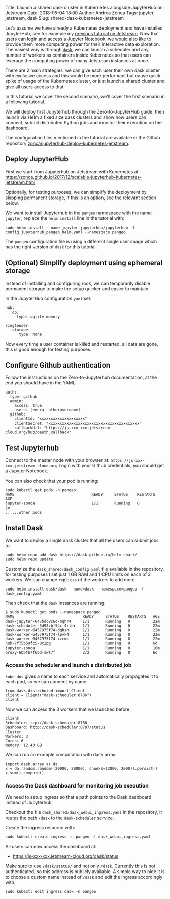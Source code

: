 Title: Launch a shared dask cluster in Kubernetes alongside JupyterHub on Jetstream
Date: 2018-05-04 18:00
Author: Andrea Zonca
Tags: jupyter, jetstream, dask
Slug: shared-dask-kubernetes-jetstream

Let's assume we have already a Kubernetes deployment and have installed JupyterHub, see for example my [previous tutorial on Jetstream](https://zonca.github.io/2017/12/scalable-jupyterhub-kubernetes-jetstream.html).
Now that users can login and access a Jupyter Notebook, we would also like to provide them more computing power for their interactive data exploration. The easiest way is through [`dask`](https://dask.pydata.org), we can launch a scheduler and any number of workers as containers inside Kubernetes so that users can leverage the computing power of many Jetstream instances at once.

There are 2 main strategies, we can give each user their own dask cluster with exclusive access and this would be more performant but cause quick spike of usage of the Kubernetes cluster, or just launch a shared cluster and give all users access to that.

In this tutorial we cover the second scenario, we'll cover the first scenario in a following tutorial.

We will deploy first Jupyterhub through the Zero-to-JupyterHub guide, then launch via Helm a fixed size dask clusters and show how users can connect, submit distributed Python jobs and monitor their execution on the dashboard.

The configuration files mentioned in the tutorial are available in the Github repository [zonca/jupyterhub-deploy-kubernetes-jetstream](https://github.com/zonca/jupyterhub-deploy-kubernetes-jetstream).

## Deploy JupyterHub

First we start from Jupyterhub on Jetstream with Kubernetes at <https://zonca.github.io/2017/12/scalable-jupyterhub-kubernetes-jetstream.html>

Optionally, for testing purposes, we can simplify the deployment by skipping permanent storage, if this is an option, see the relevant section below.

We want to install Jupyterhub in the `pangeo` namespace with the name `jupyter`, replace the `helm install` line in the tutorial with:

```
sudo helm install --name jupyter jupyterhub/jupyterhub -f config_jupyterhub_pangeo_helm.yaml --namespace pangeo
```

The `pangeo` configuration file is using a different single user image which has the right version of `dask` for this tutorial.

## (Optional) Simplify deployment using ephemeral storage

Instead of installing and configuring rook, we can temporarily disable permanent storage to make the setup quicker and easier to maintain.

In the JupyterHub configuration `yaml` set:

```
hub:
   db:
     type: sqlite-memory

singleuser:
   storage:
      type: none
```

Now every time a user container is killed and restarted, all data are gone, this is good enough for testing purposes.

## Configure Github authentication

Follow the instructions on the Zero-to-Jupyterhub documentation, at the end you should have in the YAML:

```
auth:
  type: github
  admin:
    access: true
    users: [zonca, otherusername]
  github:
    clientId: "xxxxxxxxxxxxxxxxxxxx"
    clientSecret: "xxxxxxxxxxxxxxxxxxxxxxxxxxxxxxxxxxxxxxxx"
    callbackUrl: "https://js-xxx-xxx.jetstream-cloud.org/hub/oauth_callback"
```

## Test Jupyterhub

Connect to the master node with your browser at: `https://js-xxx-xxx.jetstream-cloud.org`
Login with your Github credentials, you should get a Jupyter Notebook.

You can also check that your pod is running:

```
sudo kubectl get pods -n pangeo
NAME                                  READY     STATUS    RESTARTS   AGE
jupyter-zonca                         1/1       Running   0          2m
......other pods
```

## Install Dask

We want to deploy a single dask cluster that all the users can submit jobs to:

```
sudo helm repo add dask https://dask.github.io/helm-chart/
sudo helm repo update
```

Customize the `dask_shared/dask_config.yaml` file available in the repository,
for testing purposes I set just 1 GB RAM and 1 CPU limits on each of 3 workers.
We can change `replicas` of the workers to add more.

    sudo helm install dask/dask --name=dask --namespace=pangeo -f dask_config.yaml

Then check that the `dask` instances are running:

```
$ sudo kubectl get pods --namespace pangeo
NAME                              READY     STATUS    RESTARTS   AGE
dask-jupyter-647bdc8c6d-mqhr4     1/1       Running   0          22m
dask-scheduler-5d98cbf54c-4rtdr   1/1       Running   0          22m
dask-worker-6457975f74-dqhsh      1/1       Running   0          22m
dask-worker-6457975f74-lpvk4      1/1       Running   0          22m
dask-worker-6457975f74-xzcmc      1/1       Running   0          22m
hub-7f75b59fc5-8c2pg              1/1       Running   0          6d
jupyter-zonca                     1/1       Running   0          10m
proxy-6bbf67f6bd-swt7f            2/2       Running   0          6d
```

### Access the scheduler and launch a distributed job

`kube-dns` gives a name to each service and automatically propagates it to each pod, so we can connect by name
```
from dask.distributed import Client
client = Client("dask-scheduler:8786")
client
```

Now we can access the 3 workers that we launched before:

```
Client
Scheduler: tcp://dask-scheduler:8786
Dashboard: http://dask-scheduler:8787/status
Cluster
Workers: 3
Cores: 6
Memory: 12.43 GB
```

We can run an example computation with dask array:

```
import dask.array as da
x = da.random.random((20000, 20000), chunks=(2000, 2000)).persist()
x.sum().compute()
```

### Access the Dask dashboard for monitoring job execution

We need to setup ingress so that a path points to the Dask dashboard instead of Jupyterhub,

Checkout the file `dask_shared/dask_webui_ingress.yaml` in the repository, it routes the path `/dask`
to the `dask-scheduler` service.

Create the ingress resource with:

    sudo kubectl create ingress -n pangeo -f dask_webui_ingress.yaml

All users can now access the dashboard at:

* <https://js-xxx-xxx.jetstream-cloud.org/dask/status>

Make sure to use `/dask/status/` and not only `/dask`.
Currently this is not authenticated, so this address is publicly available.
A simple way to hide it is to choose a custom name instead of `/dask` and edit
the ingress accordingly with:

    sudo kubectl edit ingress dask -n pangeo
